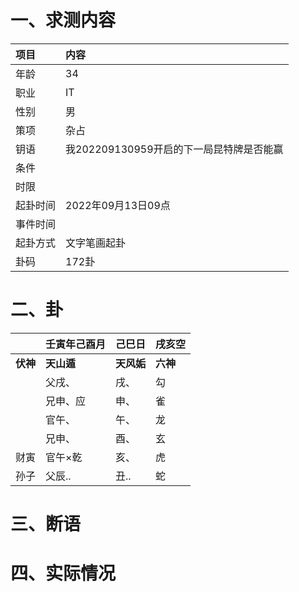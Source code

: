 # 一、求测内容
|项目|内容|
|:-|:-|
|年龄|34|
|职业|IT|
|性别|男|
|策项|杂占|
|钥语|我202209130959开启的下一局昆特牌是否能赢|
|条件||
|时限||
|起卦时间|2022年09月13日09点|
|事件时间||
|起卦方式|文字笔画起卦|
|卦码|172卦|

# 二、卦
||壬寅年己酉月|己巳日|戌亥空|
|:-|:-|:-|:-|
|**伏神**|**天山遁**|**天风姤**|**六神**|
||父戌、|戌、|勾|
||兄申、应|申、|雀|
||官午、|午、|龙|
||兄申、|酉、|玄|
|财寅|官午×乾|亥、|虎|
|孙子|父辰..|丑..|蛇|


# 三、断语

# 四、实际情况